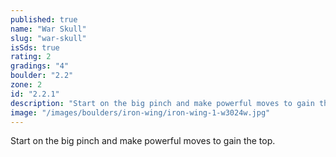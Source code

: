 ```yaml
---
published: true
name: "War Skull"
slug: "war-skull"
isSds: true
rating: 2
gradings: "4"
boulder: "2.2"
zone: 2
id: "2.2.1"
description: "Start on the big pinch and make powerful moves to gain the top."
image: "/images/boulders/iron-wing/iron-wing-1-w3024w.jpg"
---
```


Start on the big pinch and make powerful moves to gain the top.
